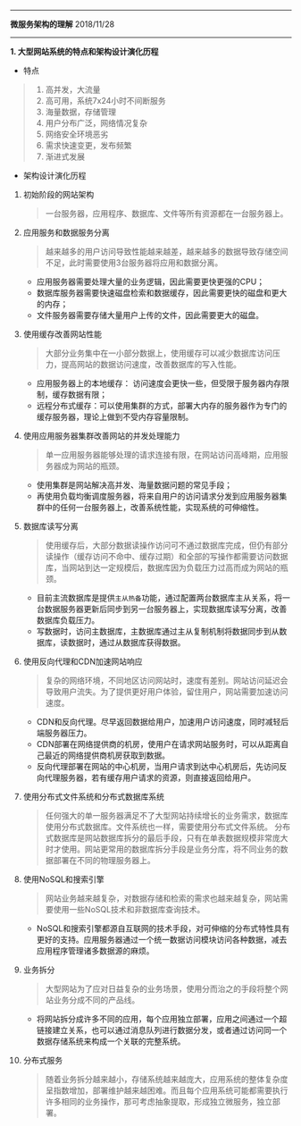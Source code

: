************************************************
**微服务架构的理解**  2018/11/28
************************************************
**1. 大型网站系统的特点和架构设计演化历程**
- 特点 
 > 1. 高并发，大流量
 > 2. 高可用，系统7x24小时不间断服务
 > 3. 海量数据，存储管理
 > 4. 用户分布广泛，网络情况复杂
 > 5. 网络安全环境恶劣
 > 6. 需求快速变更，发布频繁
 > 7. 渐进式发展

- 架构设计演化历程
 1. 初始阶段的网站架构   
    > 一台服务器，应用程序、数据库、文件等所有资源都在一台服务器上。
    
 2. 应用服务和数据服务分离
    > 越来越多的用户访问导致性能越来越差，越来越多的数据导致存储空间不足，此时需要使用3台服务器将应用和数据分离。
    - 应用服务器需要处理大量的业务逻辑，因此需要更快更强的CPU；
    - 数据库服务器需要快速磁盘检索和数据缓存，因此需要更快的磁盘和更大的内存；
    - 文件服务器需要存储大量用户上传的文件，因此需要更大的磁盘。
    
 3. 使用缓存改善网站性能
    > 大部分业务集中在一小部分数据上，使用缓存可以减少数据库访问压力，提高网站的数据访问速度，改善数据库的写入性能。
    - 应用服务器上的本地缓存： 访问速度会更快一些，但受限于服务器内存限制，缓存数据有限；
    - 远程分布式缓存：可以使用集群的方式，部署大内存的服务器作为专门的缓存服务器，理论上做到不受内存容量限制。
    
 4. 使用应用服务器集群改善网站的并发处理能力
    > 单一应用服务器能够处理的请求连接有限，在网站访问高峰期，应用服务器成为网站的瓶颈。
    - 使用集群是网站解决高并发、海量数据问题的常见手段；
    - 再使用负载均衡调度服务器，将来自用户的访问请求分发到应用服务器集群中的任何一台服务器上，改善系统性能，实现系统的可伸缩性。
    
 5. 数据库读写分离
    > 使用缓存后，大部分数据读操作访问可不通过数据库完成，但仍有部分读操作（缓存访问不命中、缓存过期）和全部的写操作都需要访问数据库，当网站到达一定规模后，数据库因为负载压力过高而成为网站的瓶颈。
    - 目前主流数据库是提供`主从热备`功能，通过配置两台数据库主从关系，将一台数据服务器更新后同步到另一台服务器上，实现数据库读写分离，改善数据库负载压力。
    - 写数据时，访问主数据库，主数据库通过主从复制机制将数据同步到从数据库，读数据时，通过从数据库获得数据。
    
 6. 使用反向代理和CDN加速网站响应
    > 复杂的网络环境，不同地区访问网站时，速度有差别。网站访问延迟会导致用户流失。为了提供更好用户体验，留住用户，网站需要加速访问速度。
    - CDN和反向代理。尽早返回数据给用户，加速用户访问速度，同时减轻后端服务器压力。
    - CDN部署在网络提供商的机房，使用户在请求网站服务时，可以从距离自己最近的网络提供商机房获取到数据。
    - 反向代理部署在网站的中心机房，当用户请求到达中心机房后，先访问反向代理服务器，若有缓存用户请求的资源，则直接返回给用户。

 7. 使用分布式文件系统和分布式数据库系统
    > 任何强大的单一服务器满足不了大型网站持续增长的业务需求，数据库使用分布式数据库。文件系统也一样，需要使用分布式文件系统。
    > 分布式数据库是网站数据库拆分的最后手段，只有在单表数据规模非常庞大时才使用。网站更常用的数据库拆分手段是业务分库，将不同业务的数据部署在不同的物理服务器上。
 
 8. 使用NoSQL和搜索引擎  
    > 网站业务越来越复杂，对数据存储和检索的需求也越来越复杂，网站需要使用一些NoSQL技术和非数据库查询技术。
    - NoSQL和搜索引擎都源自互联网的技术手段，对可伸缩的分布式特性具有更好的支持。应用服务器通过一个统一数据访问模块访问各种数据，减去应用程序管理诸多数据源的麻烦。
 
 9. 业务拆分
    > 大型网站为了应对日益复杂的业务场景，使用分而治之的手段将整个网站业务分成不同的产品线。
    - 将网站拆分成许多不同的应用，每个应用独立部署，应用之间通过一个超链接建立关系，也可以通过消息队列进行数据分发，或者通过访问同一个数据存储系统来构成一个关联的完整系统。
 
 10. 分布式服务   
     > 随着业务拆分越来越小，存储系统越来越庞大，应用系统的整体复杂度呈指数增加，部署维护越来越困难。而且每个应用系统可能都需要执行许多相同的业务操作，那可考虑抽象提取，形成独立微服务，独立部署。





